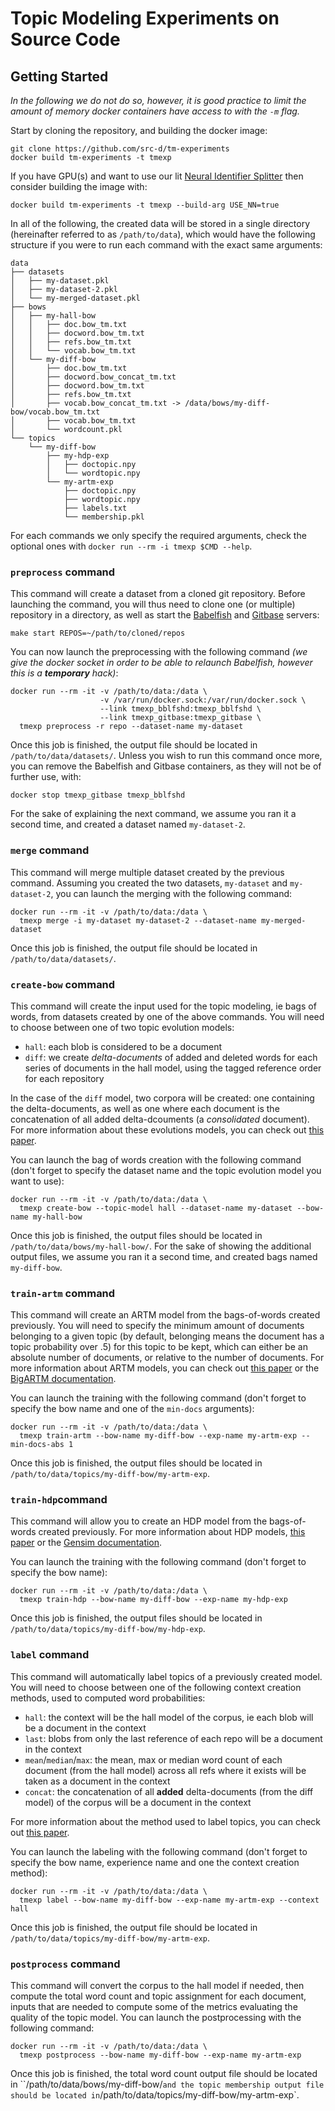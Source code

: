 # Topic Modeling Experiments on Source Code

## Getting Started

_In the following we do not do so, however, it is good practice to limit the amount of memory docker containers have access to with the `-m` flag._

Start by cloning the repository, and building the docker image:

```
git clone https://github.com/src-d/tm-experiments
docker build tm-experiments -t tmexp
```

If you have GPU(s) and want to use our lit [Neural Identifier Splitter](https://arxiv.org/abs/1805.11651) then consider building the image with:

```
docker build tm-experiments -t tmexp --build-arg USE_NN=true
```

In all of the following, the created data will be stored in a single directory (hereinafter referred to as `/path/to/data`), which would have the following structure if you were to run each command with the exact same arguments:

```
data
├── datasets
│   ├── my-dataset.pkl
│   ├── my-dataset-2.pkl
│   └── my-merged-dataset.pkl
├── bows
│   ├── my-hall-bow
│   │   ├── doc.bow_tm.txt
│   │   ├── docword.bow_tm.txt
│   │   ├── refs.bow_tm.txt
│   │   └── vocab.bow_tm.txt
│   └── my-diff-bow
│       ├── doc.bow_tm.txt
│       ├── docword.bow_concat_tm.txt
│       ├── docword.bow_tm.txt
│       ├── refs.bow_tm.txt
│       ├── vocab.bow_concat_tm.txt -> /data/bows/my-diff-bow/vocab.bow_tm.txt
│       ├── vocab.bow_tm.txt
│       └── wordcount.pkl
└── topics
    └── my-diff-bow
        ├── my-hdp-exp
        │   ├── doctopic.npy
        │   └── wordtopic.npy
        └── my-artm-exp
            ├── doctopic.npy
            ├── wordtopic.npy
            ├── labels.txt
            └── membership.pkl

```

For each commands we only specify the required arguments, check the optional ones with `docker run --rm -i tmexp $CMD --help`.

### `preprocess` command

This command will create a dataset from a cloned git repository. Before launching the command, you will thus need to clone one (or multiple) repository in a directory, as well as start the [Babelfish](https://doc.bblf.sh/) and [Gitbase](https://docs.sourced.tech/gitbase/) servers:

```
make start REPOS=~/path/to/cloned/repos
```

You can now launch the preprocessing with the following command _(we give the docker socket in order to be able to relaunch Babelfish, however this is a **temporary** hack)_:

```
docker run --rm -it -v /path/to/data:/data \ 
                    -v /var/run/docker.sock:/var/run/docker.sock \
                    --link tmexp_bblfshd:tmexp_bblfshd \
                    --link tmexp_gitbase:tmexp_gitbase \
  tmexp preprocess -r repo --dataset-name my-dataset
```

Once this job is finished, the output file should be located in `/path/to/data/datasets/`. Unless you wish to run this command once more, you can remove the Babelfish and Gitbase containers, as they will not be of further use, with:

`docker stop tmexp_gitbase tmexp_bblfshd`

For the sake of explaining the next command, we assume you ran it a second time, and created a dataset named `my-dataset-2`.

### `merge` command

This command will merge multiple dataset created by the previous command. Assuming you created the two datasets, `my-dataset` and `my-dataset-2`, you can launch the merging with the following command:

```
docker run --rm -it -v /path/to/data:/data \ 
  tmexp merge -i my-dataset my-dataset-2 --dataset-name my-merged-dataset
```

Once this job is finished, the output file should be located in `/path/to/data/datasets/`.

### `create-bow` command

This command will create the input used for the topic modeling, ie bags of words, from datasets created by one of the above commands. You will need to choose between one of two topic evolution models:
- `hall`: each blob is considered to be a document 
- `diff`: we create _delta-documents_ of added and deleted words for each series of documents in the hall model, using the tagged reference order for each repository

In the case of the `diff` model, two corpora will be created: one containing the delta-documents, as well as one where each document is the concatenation of all added delta-dcouments (a _consolidated_ document). For more information about these evolutions models, you can check out [this paper](https://arxiv.org/abs/1704.00135).

You can launch the bag of words creation with the following command (don't forget to specify the dataset name and the topic evolution model you want to use):

```
docker run --rm -it -v /path/to/data:/data \
  tmexp create-bow --topic-model hall --dataset-name my-dataset --bow-name my-hall-bow
```

Once this job is finished, the output files should be located in `/path/to/data/bows/my-hall-bow/`. For the sake of showing the additional output files, we assume you ran it a second time, and created bags named `my-diff-bow`.

### `train-artm` command

This command will create an ARTM model from the bags-of-words created previously. You will need to specify the minimum amount of documents belonging to a given topic (by default, belonging means the document has a topic probability over .5) for this topic to be kept, which can either be an absolute number of documents, or relative to the number of documents. For more information about ARTM models, you can check out [this paper](https://link.springer.com/article/10.1007/s10994-014-5476-6) or the [BigARTM documentation](http://docs.bigartm.org/en/stable/index.html).

You can launch the training with the following command (don't forget to specify the bow name and one of the `min-docs` arguments):

```
docker run --rm -it -v /path/to/data:/data \
  tmexp train-artm --bow-name my-diff-bow --exp-name my-artm-exp --min-docs-abs 1
```

Once this job is finished, the output files should be located in `/path/to/data/topics/my-diff-bow/my-artm-exp`.

### `train-hdp`command

This command will allow you to create an HDP model from the bags-of-words created previously. For more information about HDP models, [this paper](https://people.eecs.berkeley.edu/~jordan/papers/hdp.pdf) or the [Gensim documentation](https://radimrehurek.com/gensim/models/hdpmodel.html).

You can launch the training with the following command (don't forget to specify the bow name):

```
docker run --rm -it -v /path/to/data:/data \
  tmexp train-hdp --bow-name my-diff-bow --exp-name my-hdp-exp
```

Once this job is finished, the output files should be located in `/path/to/data/topics/my-diff-bow/my-hdp-exp`.

### `label` command

This command will automatically label topics of a previously created model. You will need to choose between one of the following context creation methods, used to computed word probabilities:
- `hall`: the context will be the hall model of the corpus, ie each blob will be a document in the context
- `last`: blobs from only the last reference of each repo will be a document in the context
- `mean`/`median`/`max`: the mean, max or median word count of each document (from the hall model) across all refs where it exists will be taken as a document in the context
- `concat`: the concatenation of all **added** delta-documents (from the diff model) of the corpus will be a document in the context

For more information about the method used to label topics, you can check out [this paper](https://arxiv.org/abs/1704.00135).

You can launch the labeling with the following command (don't forget to specify the bow name, experience name and one the context creation method):

```
docker run --rm -it -v /path/to/data:/data \
  tmexp label --bow-name my-diff-bow --exp-name my-artm-exp --context hall
```

Once this job is finished, the output file should be located in `/path/to/data/topics/my-diff-bow/my-artm-exp`.

### `postprocess` command

This command will convert the corpus to the hall model if needed, then compute the total word count and topic assignment for each document, inputs that are needed to compute some of the metrics evaluating the quality of the topic model. You can launch the postprocessing with the following command:

```
docker run --rm -it -v /path/to/data:/data \
  tmexp postprocess --bow-name my-diff-bow --exp-name my-artm-exp
```

Once this job is finished, the total word count output file should be located in ``/path/to/data/bows/my-diff-bow/` and the topic membership output file should be located in `/path/to/data/topics/my-diff-bow/my-artm-exp`.
